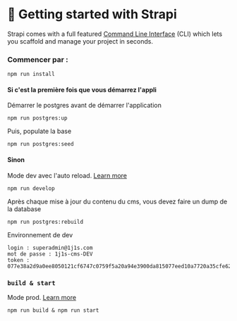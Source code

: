 # 🚀 Getting started with Strapi

Strapi comes with a full featured [Command Line Interface](https://docs.strapi.io/developer-docs/latest/developer-resources/cli/CLI.html) (CLI) which lets you scaffold and manage your project in seconds.

### Commencer par :
```
npm run install
```

#### Si c'est la première fois que vous démarrez l'appli
Démarrer le postgres avant de démarrer l'application
```
npm run postgres:up
```

Puis, populate la base
```
npm run postgres:seed
```

#### Sinon
Mode dev avec l'auto reload. [Learn more](https://docs.strapi.io/developer-docs/latest/developer-resources/cli/CLI.html#strapi-develop)

```
npm run develop
```

Après chaque mise à jour du contenu du cms, vous devez faire un dump de la database
```
npm run postgres:rebuild
```

Environnement de dev
```
login : superadmin@1j1s.com
mot de passe : 1j1s-cms-DEV
token : 077e38a2d9a0ee8050121cf6747c0759f5a20a94e3900da815077eed10a7720a35cfe62ba844289707df457aa8bc81e9f16d1c82f33a226b8c98b639306c69e4ceba7648e2af1bb3576f7332f0caf7584a286b18dd8cfabd8ea3a3199c6ad9e7653b38d7d8846ac9e017784a7f8fd6ab11b379ed3493a484735570ffc80aedf6
```

### `build & start`

Mode prod. [Learn more](https://docs.strapi.io/developer-docs/latest/developer-resources/cli/CLI.html#strapi-start)

```
npm run build & npm run start
```
